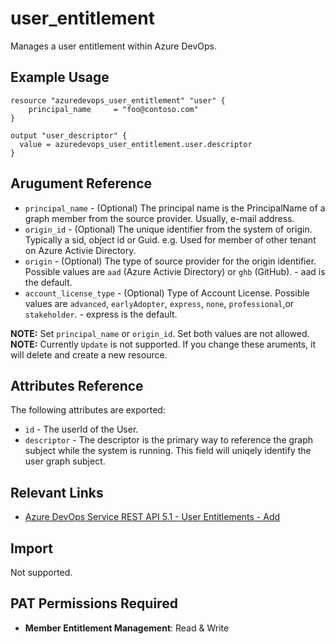 # user_entitlement
Manages a user entitlement within Azure DevOps.

## Example Usage

```hcl
resource "azuredevops_user_entitlement" "user" {
    principal_name     = "foo@contoso.com"
}

output "user_descriptor" {
  value = azuredevops_user_entitlement.user.descriptor
}
```

## Arugument Reference

* `principal_name` - (Optional) The principal name is the PrincipalName of a graph member from the source provider. Usually, e-mail address.
* `origin_id` - (Optional) The unique identifier from the system of origin. Typically a sid, object id or Guid. e.g. Used for member of other tenant on Azure Activie Directory.
* `origin` - (Optional) The type of source provider for the origin identifier. Possible values are `aad` (Azure Activie Directory) or `ghb` (GitHub). - aad is the default.
* `account_license_type` - (Optional) Type of Account License. Possible values are `advanced`, `earlyAdopter`, `express`, `none`, `professional`,or `stakeholder`. - express is the default.

**NOTE:** Set `principal_name` or `origin_id`. Set both values are not allowed.
**NOTE:** Currently `Update` is not supported. If you change these aruments, it will delete and create a new resource.

## Attributes Reference

The following attributes are exported:

* `id` - The userId of the User.
* `descriptor` - The descriptor is the primary way to reference the graph subject while the system is running. This field will uniqely identify the user graph subject.

## Relevant Links
* [Azure DevOps Service REST API 5.1 - User Entitlements - Add](https://docs.microsoft.com/en-us/rest/api/azure/devops/memberentitlementmanagement/user%20entitlements/add?view=azure-devops-rest-5.1)

## Import

Not supported.

## PAT Permissions Required

- **Member Entitlement Management**: Read & Write